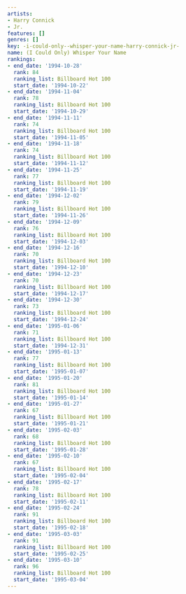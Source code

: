 ```yaml
---
artists:
- Harry Connick
- Jr.
features: []
genres: []
key: -i-could-only--whisper-your-name-harry-connick-jr-
name: (I Could Only) Whisper Your Name
rankings:
- end_date: '1994-10-28'
  rank: 84
  ranking_list: Billboard Hot 100
  start_date: '1994-10-22'
- end_date: '1994-11-04'
  rank: 78
  ranking_list: Billboard Hot 100
  start_date: '1994-10-29'
- end_date: '1994-11-11'
  rank: 74
  ranking_list: Billboard Hot 100
  start_date: '1994-11-05'
- end_date: '1994-11-18'
  rank: 74
  ranking_list: Billboard Hot 100
  start_date: '1994-11-12'
- end_date: '1994-11-25'
  rank: 77
  ranking_list: Billboard Hot 100
  start_date: '1994-11-19'
- end_date: '1994-12-02'
  rank: 79
  ranking_list: Billboard Hot 100
  start_date: '1994-11-26'
- end_date: '1994-12-09'
  rank: 76
  ranking_list: Billboard Hot 100
  start_date: '1994-12-03'
- end_date: '1994-12-16'
  rank: 70
  ranking_list: Billboard Hot 100
  start_date: '1994-12-10'
- end_date: '1994-12-23'
  rank: 70
  ranking_list: Billboard Hot 100
  start_date: '1994-12-17'
- end_date: '1994-12-30'
  rank: 73
  ranking_list: Billboard Hot 100
  start_date: '1994-12-24'
- end_date: '1995-01-06'
  rank: 71
  ranking_list: Billboard Hot 100
  start_date: '1994-12-31'
- end_date: '1995-01-13'
  rank: 77
  ranking_list: Billboard Hot 100
  start_date: '1995-01-07'
- end_date: '1995-01-20'
  rank: 81
  ranking_list: Billboard Hot 100
  start_date: '1995-01-14'
- end_date: '1995-01-27'
  rank: 67
  ranking_list: Billboard Hot 100
  start_date: '1995-01-21'
- end_date: '1995-02-03'
  rank: 68
  ranking_list: Billboard Hot 100
  start_date: '1995-01-28'
- end_date: '1995-02-10'
  rank: 67
  ranking_list: Billboard Hot 100
  start_date: '1995-02-04'
- end_date: '1995-02-17'
  rank: 78
  ranking_list: Billboard Hot 100
  start_date: '1995-02-11'
- end_date: '1995-02-24'
  rank: 91
  ranking_list: Billboard Hot 100
  start_date: '1995-02-18'
- end_date: '1995-03-03'
  rank: 91
  ranking_list: Billboard Hot 100
  start_date: '1995-02-25'
- end_date: '1995-03-10'
  rank: 96
  ranking_list: Billboard Hot 100
  start_date: '1995-03-04'
---
```


